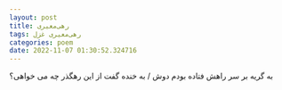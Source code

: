 ```yaml
---
layout: post
title: رهی‌معیری
tags: رهی‌معیری غزل
categories: poem
date: 2022-11-07 01:30:52.324716
---
```


به گریه بر سر راهش فتاده بودم دوش / به خنده گفت از این رهگذر چه می خواهی؟